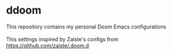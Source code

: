 # ddoom
This repository contains my personal Doom Emacs configurations <br></br>
This settings inspired by Zaiste's configs from https://github.com/zaiste/.doom.d 
